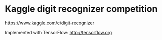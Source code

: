 # Kaggle digit recognizer competition

https://www.kaggle.com/c/digit-recognizer

Implemented with TensorFlow: 
http://tensorflow.org